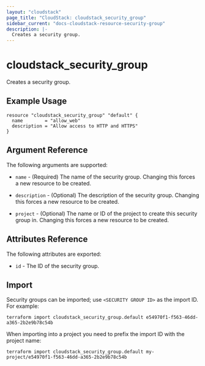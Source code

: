 ```yaml
---
layout: "cloudstack"
page_title: "CloudStack: cloudstack_security_group"
sidebar_current: "docs-cloudstack-resource-security-group"
description: |-
  Creates a security group.
---
```


# cloudstack_security_group

Creates a security group.

## Example Usage

```hcl
resource "cloudstack_security_group" "default" {
  name        = "allow_web"
  description = "Allow access to HTTP and HTTPS"
}
```

## Argument Reference

The following arguments are supported:

* `name` - (Required) The name of the security group. Changing this forces a
    new resource to be created.

* `description` - (Optional) The description of the security group. Changing
    this forces a new resource to be created.

* `project` - (Optional) The name or ID of the project to create this security
    group in. Changing this forces a new resource to be created.

## Attributes Reference

The following attributes are exported:

* `id` - The ID of the security group.

## Import

Security groups can be imported; use `<SECURITY GROUP ID>` as the import ID. For
example:

```shell
terraform import cloudstack_security_group.default e54970f1-f563-46dd-a365-2b2e9b78c54b
```

When importing into a project you need to prefix the import ID with the project name:

```shell
terraform import cloudstack_security_group.default my-project/e54970f1-f563-46dd-a365-2b2e9b78c54b
```
